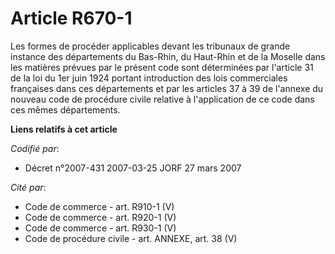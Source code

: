 # Article R670-1

Les formes de procéder applicables devant les tribunaux de grande instance des départements du Bas-Rhin, du Haut-Rhin et de
la Moselle dans les matières prévues par le présent code sont déterminées par l'article 31 de la loi du 1er juin 1924 portant
introduction des lois commerciales françaises dans ces départements et par les articles 37 à 39 de l'annexe du nouveau code
de procédure civile relative à l'application de ce code dans ces mêmes départements.

**Liens relatifs à cet article**

_Codifié par_:

  - Décret n°2007-431 2007-03-25 JORF 27 mars 2007

_Cité par_:

  - Code de commerce - art. R910-1 (V)
  - Code de commerce - art. R920-1 (V)
  - Code de commerce - art. R930-1 (V)
  - Code de procédure civile - art. ANNEXE, art. 38 (V)
